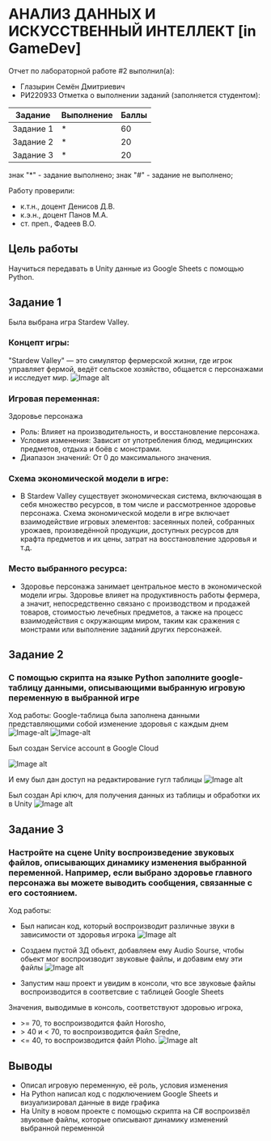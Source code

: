 # АНАЛИЗ ДАННЫХ И ИСКУССТВЕННЫЙ ИНТЕЛЛЕКТ [in GameDev]
Отчет по лабораторной работе #2 выполнил(а):
- Глазырин Семён Дмитриевич
- РИ220933
Отметка о выполнении заданий (заполняется студентом):

| Задание | Выполнение | Баллы |
| ------ | ------ | ------ |
| Задание 1 | * | 60 |
| Задание 2 | * | 20 |
| Задание 3 | * | 20 |

знак "*" - задание выполнено; знак "#" - задание не выполнено;

Работу проверили:
- к.т.н., доцент Денисов Д.В.
- к.э.н., доцент Панов М.А.
- ст. преп., Фадеев В.О.

## Цель работы
Научиться передавать в Unity данные из Google Sheets с помощью Python.

## Задание 1
Была выбрана игра Stardew Valley.
### Концепт игры:
"Stardew Valley" — это симулятор фермерской жизни, где игрок управляет фермой, ведёт сельское хозяйство, общается с персонажами и исследует мир.
![Image alt](https://github.com/SemenGlazyrin/Unity/blob/0c28e26752d6b872e3132bb48585027f366a6264/screens/lab2/StardewValley.jpg)

### Игровая переменная:
Здоровье персонажа
- Роль: Влияет на производительность, и восстановление персонажа.
- Условия изменения: Зависит от употребления блюд, медицинских предметов, отдыха и боёв с монстрами.
- Диапазон значений: От 0 до максимального значения.

### Схема экономической модели в игре:
- В Stardew Valley существует экономическая система, включающая в себя множество ресурсов, в том числе и рассмотренное здоровье персонажа. Схема экономической модели в игре включает взаимодействие игровых элементов: засеянных полей, собранных урожаев, произведённой продукции, доступных ресурсов для крафта предметов и их цены, затрат на восстановление здоровья и т.д. 

### Место выбранного ресурса:
- Здоровье персонажа занимает центральное место в экономической модели игры. Здоровье влияет на продуктивность работы фермера, а значит, непосредственно связано с производством и продажей товаров, стоимостью лечебных предметов, а также на процесс взаимодействия с окружающим миром, таким как сражения с монстрами или выполнение заданий других персонажей.

## Задание 2
### С помощью скрипта на языке Python заполните google-таблицу данными, описывающими выбранную игровую переменную в выбранной игре
Ход работы:
Google-таблица была заполнена данными представляющими собой изменение здоровья с каждым днем
![Image-alt](https://github.com/SemenGlazyrin/Unity/blob/0c28e26752d6b872e3132bb48585027f366a6264/screens/lab2/python.png)
![Image-alt](https://github.com/SemenGlazyrin/Unity/blob/0c28e26752d6b872e3132bb48585027f366a6264/screens/lab2/graph.png)

Был создан Service account в Google Cloud

![Image alt](https://github.com/SemenGlazyrin/Unity/blob/0c28e26752d6b872e3132bb48585027f366a6264/screens/lab2/serviceAccauntSettings.png)

И ему был дан доступ на редактирование гугл таблицы
![Image alt](https://github.com/SemenGlazyrin/Unity/blob/0c28e26752d6b872e3132bb48585027f366a6264/screens/lab2/serviceAccaunt.png)

Был создан Api ключ, для получения данных из таблицы и обработки их в Unity
![Image alt](https://github.com/SemenGlazyrin/Unity/blob/0c28e26752d6b872e3132bb48585027f366a6264/screens/lab2/api.png)

## Задание 3
### Настройте на сцене Unity воспроизведение звуковых файлов, описывающих динамику изменения выбранной переменной. Например, если выбрано здоровье главного персонажа вы можете выводить сообщения, связанные с его состоянием.
Ход работы:
- Был написан код, который воспроизводит различные звуки в зависимости от здоровья игрока
![Image alt](https://github.com/SemenGlazyrin/Unity/blob/0c28e26752d6b872e3132bb48585027f366a6264/screens/lab2/sounds.png)

- Создаем пустой 3Д обьект, добавляем ему Audio Sourse, чтобы обьект мог воспроизводит звуковые файлы, и добавим ему эти файлы
![Image alt](https://github.com/SemenGlazyrin/Unity/blob/0c28e26752d6b872e3132bb48585027f366a6264/screens/lab2/empty.png)

- Запустим наш проект и увидим в консоли, что все звуковые файлы воспроизводится в соответсвие с таблицей Google Sheets

Значения, выводимые в консоль, соответствуют здоровью игрока,
- \>= 70, то воспроизводится файл Horosho, 
- \> 40 и < 70, то воспроизводится файл Sredne, 
- <= 40, то воспроизводится файл Ploho.
![Image alt](https://github.com/SemenGlazyrin/Unity/blob/0c28e26752d6b872e3132bb48585027f366a6264/screens/lab2/DebugLog.png)



## Выводы
- Описал игровую переменную, её роль, условия изменения
- На Python написал код с подключением Google Sheets  и визуализировал данные в виде графика
- На Unity в новом проекте с помощью скрипта на C# воспроизвёл звуковые файлы, которые описывают динамику изменений выбранной переменной